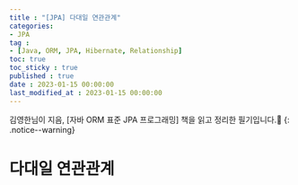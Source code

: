 ```yaml
---
title : "[JPA] 다대일 연관관계"
categories:
- JPA
tag :
- [Java, ORM, JPA, Hibernate, Relationship]
toc: true
toc_sticky : true
published : true
date : 2023-01-15 00:00:00
last_modified_at : 2023-01-15 00:00:00
---
```


김영한님이 지음, [자바 ORM 표준 JPA 프로그래밍] 책을 읽고 정리한 필기입니다.📢
{: .notice--warning}

# 다대일 연관관계

